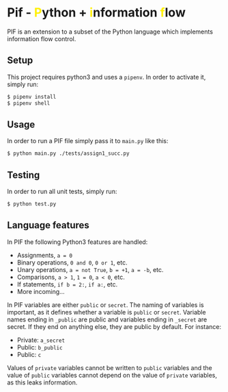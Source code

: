 # Pif - <span style="color:#fff000">P</span>ython + <span style="color:#fff000">i</span>nformation <span style="color:#fff000">f</span>low

PIF is an extension to a subset of the Python language which implements information flow control.

## Setup
This project requires python3 and uses a `pipenv`. In order to activate it, simply run:
```bash
$ pipenv install
$ pipenv shell
```

## Usage
In order to run a PIF file simply pass it to `main.py` like this:
```bash
$ python main.py ./tests/assign1_succ.py
```

## Testing
In order to run all unit tests, simply run:
```bash
$ python test.py
```

## Language features
In PIF the following Python3 features are handled:
* Assignments, `a = 0`
* Binary operations, `0 and 0`, `0 or 1`, etc.
* Unary operations, `a = not True`, `b = +1`, `a = -b`, etc.
* Comparisons, `a > 1`, `1 = 0`, `a < 0`, etc.
* If statements, `if b = 2:`, `if a:`, etc.
* More incoming...

In PIF variables are either `public` or `secret`. The naming of variables is important, as it defines whether a variable is `public` or `secret`. Variable names ending in `_public` are public and variables ending in `_secret` are secret. If they end on anything else, they are public by default. For instance:
* Private: `a_secret`
* Public: `b_public`
* Public: `c`

Values of `private` variables cannot be written to `public` variables and the value of `public` variables cannot depend on the value of `private` variables, as this leaks information.